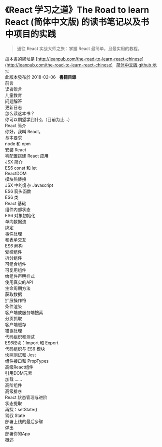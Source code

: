 # 《React 学习之道》The Road to learn React (简体中文版) 的读书笔记以及书中项目的实践 
> 通往 React 实战大师之旅：掌握 React 最简单，且最实用的教程。  

這本書的網址是 [http://leanpub.com/the-road-to-learn-react-chinese](http://leanpub.com/the-road-to-learn-react-chinese)  
[简体中文版 github 地址](https://github.com/the-road-to-learn-react/the-road-to-learn-react-chinese)  
此版本發布於 2018-02-06  
**書籍目錄**  
前言  
读者赠言  
儿童教育  
问题解答  
更新日志  
怎么读这本书？  
你可以期望学到什么（目前为止…）  
React 简介  
你好，我叫 React。  
基本要求  
node 和 npm  
安装 React  
零配置搭建 React 应用  
JSX 简介  
ES6 const 和 let  
ReactDOM  
模块热替换  
JSX 中的复杂 Javascript  
ES6 箭头函数  
ES6 类  
React 基础  
组件内部状态  
ES6 对象初始化  
单向数据流  
绑定  
事件处理  
和表单交互  
ES6 解构  
受控组件  
拆分组件  
可组合组件  
可复用组件  
给组件声明样式  
使用真实的API  
生命周期方法  
获取数据  
扩展操作符  
条件渲染  
客户端或服务端搜索  
分页抓取  
客户端缓存  
错误处理  
代码组织和测试  
ES6模块：Import 和 Export  
代码组织与 ES6 模块  
快照测试和 Jest  
组件接口和 PropTypes  
高级React组件  
引用DOM元素  
加载 ……  
高阶组件  
高级排序  
React 状态管理与进阶  
状态提取  
再探：setState()  
驾驭 State  
部署上线的最后步骤  
弹出  
部署你的App  
概述  

